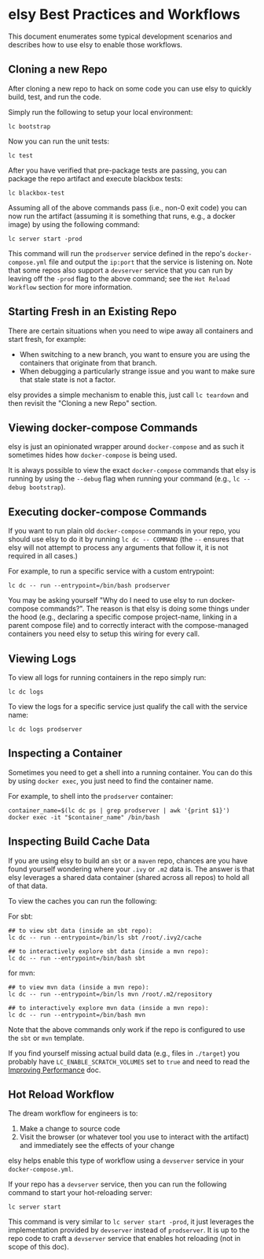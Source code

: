 # elsy Best Practices and Workflows

This document enumerates some typical development scenarios and describes how to
use elsy to enable those workflows.

## Cloning a new Repo

After cloning a new repo to hack on some code you can use elsy to quickly build, test,
and run the code.

Simply run the following to setup your local environment:

    lc bootstrap

Now you can run the unit tests:

    lc test

After you have verified that pre-package tests are passing, you can package the repo
artifact and execute blackbox tests:

    lc blackbox-test

Assuming all of the above commands pass (i.e., non-0 exit code) you can now run the
artifact (assuming it is something that runs, e.g., a docker image) by using the
following command:

    lc server start -prod

This command will run the `prodserver` service defined in the repo's
`docker-compose.yml` file and output the `ip:port` that the service is listening
on. Note that some repos also support a `devserver` service that you can run by
leaving off the `-prod` flag to the above command; see the `Hot Reload Workflow` section
for more information.

## Starting Fresh in an Existing Repo

There are certain situations when you need to wipe away all containers and start fresh,
for example:

- When switching to a new branch, you want to ensure you are using the containers
that originate from that branch.
- When debugging a particularly strange issue and you want to make sure that stale
state is not a factor.

elsy provides a simple mechanism to enable this, just call `lc teardown` and then
revisit the "Cloning a new Repo" section.

## Viewing docker-compose Commands

elsy is just an opinionated wrapper around `docker-compose` and as such it sometimes
hides how `docker-compose` is being used.

It is always possible to view the exact `docker-compose` commands that elsy is running by
using the `--debug` flag when running your command (e.g., `lc --debug bootstrap`).

## Executing docker-compose Commands

If you want to run plain old `docker-compose` commands in your repo, you should use
elsy to do it by running `lc dc -- COMMAND` (the `--` ensures that elsy will not
attempt to process any arguments that follow it, it is not required in all cases.)

For example, to run a specific service with a custom entrypoint:

    lc dc -- run --entrypoint=/bin/bash prodserver

You may be asking yourself "Why do I need to use elsy to run docker-compose commands?".
The reason is that elsy is doing some things under the hood (e.g., declaring a
specific compose project-name, linking in a parent compose file) and to correctly
interact with the compose-managed containers you need elsy to setup this
wiring for every call.

## Viewing Logs

To view all logs for running containers in the repo simply run:

    lc dc logs

To view the logs for a specific service just qualify the call with the service name:

    lc dc logs prodserver

## Inspecting a Container

Sometimes you need to get a shell into a running container. You can do this by
using `docker exec`, you just need to find the container name.

For example, to shell into the `prodserver` container:

    container_name=$(lc dc ps | grep prodserver | awk '{print $1}')
    docker exec -it "$container_name" /bin/bash

## Inspecting Build Cache Data

If you are using elsy to build an `sbt` or a `maven` repo, chances are you have
found yourself wondering where your `.ivy` or `.m2` data is. The answer is that elsy
leverages a shared data container (shared across all repos) to hold all of that data.

To view the caches you can run the following:

For sbt:

    ## to view sbt data (inside an sbt repo):
    lc dc -- run --entrypoint=/bin/ls sbt /root/.ivy2/cache

    ## to interactively explore sbt data (inside a mvn repo):
    lc dc -- run --entrypoint=/bin/bash sbt

for mvn:

    ## to view mvn data (inside a mvn repo):
    lc dc -- run --entrypoint=/bin/ls mvn /root/.m2/repository

    ## to interactively explore mvn data (inside a mvn repo):
    lc dc -- run --entrypoint=/bin/bash mvn

Note that the above commands only work if the repo is configured to use the
`sbt` or `mvn` template.

If you find yourself missing actual build data (e.g., files in `./target`) you
probably have `LC_ENABLE_SCRATCH_VOLUMES` set to `true` and need to read the
[Improving Performance](improving-performance.md) doc.

## Hot Reload Workflow

The dream workflow for engineers is to:

1. Make a change to source code
2. Visit the browser (or whatever tool you use to interact with the artifact)
and immediately see the effects of your change

elsy helps enable this type of workflow using a `devserver` service in your
`docker-compose.yml`.

If your repo has a `devserver` service, then you can run the following command to
start your hot-reloading server:

    lc server start

This command is very similar to `lc server start -prod`, it just leverages the
implementation provided by `devserver` instead of `prodserver`. It is up to the
repo code to craft a `devserver` service that enables hot reloading (not in scope of this doc).

